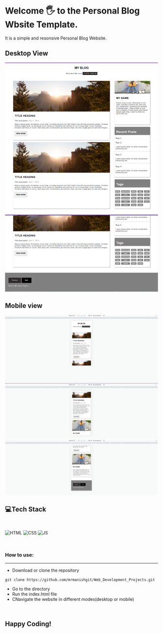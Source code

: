 # Welcome 🖐 to the Personal Blog Wbsite Template.
It is a simple and resonsive Personal Blog Website.

## Desktop View
![Default View](images/page1.png)
![Default View](images/page2.png)
![Default View](images/page3.png)

## Mobile view
![Mobile View](images/mobile1.png)
![Mobile View](images/mobile2.png)
![Mobile View](images/mobile3.png)


## 💻Tech Stack
<br>

![HTML](https://img.shields.io/badge/html5%20-%23E34F26.svg?&style=for-the-badge&logo=html5&logoColor=white)
![CSS](https://img.shields.io/badge/css3%20-%231572B6.svg?&style=for-the-badge&logo=css3&logoColor=white)
![JS](https://img.shields.io/badge/javascript%20-%23323330.svg?&style=for-the-badge&logo=javascript&logoColor=%23F7DF1E)

<br>

### How to use:

---

- Download or clone the repository

```
git clone https://github.com/mrmanishgit/Web_Development_Projects.git
```

- Go to the directory
- Run the index.html file
- CNavigate the website in different modes(desktop or mobile)

<br>

## Happy Coding!
